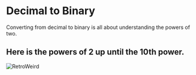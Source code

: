 # Decimal to Binary

Converting from decimal to binary is all about understanding the powers of two.
## Here is the powers of 2 up until the 10th power.
![RetroWeird](AdamLunn3b.png.png)

